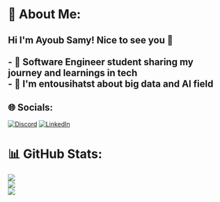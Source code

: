 # 💫 About Me:
## Hi I'm Ayoub Samy! Nice to see you 👋<br><br>- 🔭 Software Engineer student sharing my journey and learnings in tech<br>- 🌱 I'm entousihatst about big data and AI field


## 🌐 Socials:
[![Discord](https://img.shields.io/badge/Discord-%237289DA.svg?logo=discord&logoColor=white)](https://discord.gg/https://discordapp.com/users/954470109651546212) [![LinkedIn](https://img.shields.io/badge/LinkedIn-%230077B5.svg?logo=linkedin&logoColor=white)](https://linkedin.com/in/www.linkedin.com/in/ayoub-samy) 

# 📊 GitHub Stats:
![](https://github-readme-stats.vercel.app/api?username=AyoubSamy&theme=dark&hide_border=false&include_all_commits=true&count_private=false)<br/>
![](https://github-readme-streak-stats.herokuapp.com/?user=AyoubSamy&theme=dark&hide_border=false)<br/>
![](https://github-readme-stats.vercel.app/api/top-langs/?username=AyoubSamy&theme=dark&hide_border=false&include_all_commits=true&count_private=false&layout=compact)

<!-- Proudly created with GPRM ( https://gprm.itsvg.in ) -->
